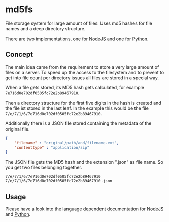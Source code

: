 # md5fs
File storage system for large amount of files: Uses md5 hashes for file names and a deep directory structure.

There are two implementations, one for [NodeJS](nodejs/) and one for [Python](python/).

## Concept

The main idea came from the requirement to store a very large amount of files on a server. To speed up the access to the filesystem and to prevent to get into file count per directory issues all files are stored in a special way.

When a file gets stored, its MD5 hash gets calculated, for example `7e716d0e702df0505fc72e2b89467910`.

Then a directory structure for the first five digits in the hash is created and the file ist stored in the last leaf. In the example this would be the file `7/e/7/1/6/7e716d0e702df0505fc72e2b89467910`.

Additionally there is a JSON file stored containing the metadata of the original file.

```JSON
{
    "filename" : "original/path/and/filename.ext",
    "contenttype" : "application/zip"
}
```

The JSON file gets the MD5 hash and the extension ".json" as file name. So you get two files belonging together.

```
7/e/7/1/6/7e716d0e702df0505fc72e2b89467910
7/e/7/1/6/7e716d0e702df0505fc72e2b89467910.json
```

## Usage

Please have a look into the language dependent documentation for [NodeJS](nodejs/) and [Python](python/).